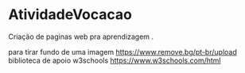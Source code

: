 # AtividadeVocacao
Criação de paginas web pra aprendizagem .

para tirar fundo de uma imagem
https://www.remove.bg/pt-br/upload
biblioteca de apoio w3schools
https://www.w3schools.com/html
